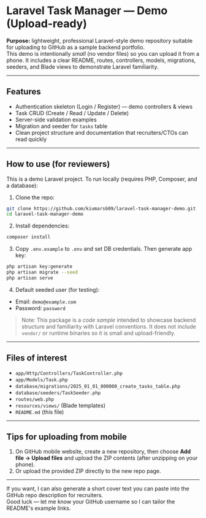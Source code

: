 # Laravel Task Manager — Demo (Upload-ready)

**Purpose:** lightweight, professional Laravel-style demo repository suitable for uploading to GitHub as a sample backend portfolio.  
This demo is intentionally *small* (no vendor files) so you can upload it from a phone. It includes a clear README, routes, controllers, models, migrations, seeders, and Blade views to demonstrate Laravel familiarity.

---

## Features
- Authentication skeleton (Login / Register) — demo controllers & views
- Task CRUD (Create / Read / Update / Delete)
- Server-side validation examples
- Migration and seeder for `tasks` table
- Clean project structure and documentation that recruiters/CTOs can read quickly

---

## How to use (for reviewers)
This is a demo Laravel project. To run locally (requires PHP, Composer, and a database):

1. Clone the repo:
```bash
git clone https://github.com/kiumars609/laravel-task-manager-demo.git
cd laravel-task-manager-demo
```

2. Install dependencies:
```bash
composer install
```

3. Copy `.env.example` to `.env` and set DB credentials. Then generate app key:
```bash
php artisan key:generate
php artisan migrate --seed
php artisan serve
```

4. Default seeded user (for testing):
- Email: `demo@example.com`
- Password: `password`

> Note: This package is a *code sample* intended to showcase backend structure and familiarity with Laravel conventions. It does not include `vendor/` or runtime binaries so it is small and upload-friendly.

---

## Files of interest
- `app/Http/Controllers/TaskController.php`
- `app/Models/Task.php`
- `database/migrations/2025_01_01_000000_create_tasks_table.php`
- `database/seeders/TaskSeeder.php`
- `routes/web.php`
- `resources/views/` (Blade templates)
- `README.md` (this file)

---

## Tips for uploading from mobile
1. On GitHub mobile website, create a new repository, then choose **Add file → Upload files** and upload the ZIP contents (after unzipping on your phone).
2. Or upload the provided ZIP directly to the new repo page.

---

If you want, I can also generate a short cover text you can paste into the GitHub repo description for recruiters.  
Good luck — let me know your GitHub username so I can tailor the README's example links.

